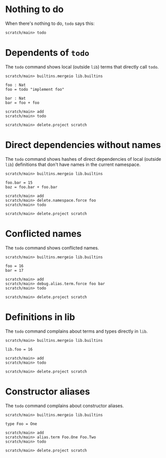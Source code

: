 # Nothing to do

When there's nothing to do, `todo` says this:

```ucm
scratch/main> todo
```

# Dependents of `todo`

The `todo` command shows local (outside `lib`) terms that directly call `todo`.

```ucm:hide
scratch/main> builtins.mergeio lib.builtins
```

```unison
foo : Nat
foo = todo "implement foo"

bar : Nat
bar = foo + foo
```

```ucm
scratch/main> add
scratch/main> todo
```

```ucm:hide
scratch/main> delete.project scratch
```

# Direct dependencies without names

The `todo` command shows hashes of direct dependencies of local (outside `lib`) definitions that don't have names in
the current namespace.

```ucm:hide
scratch/main> builtins.mergeio lib.builtins
```

```unison
foo.bar = 15
baz = foo.bar + foo.bar
```

```ucm
scratch/main> add
scratch/main> delete.namespace.force foo
scratch/main> todo
```

```ucm:hide
scratch/main> delete.project scratch
```

# Conflicted names

The `todo` command shows conflicted names.

```ucm:hide
scratch/main> builtins.mergeio lib.builtins
```

```unison
foo = 16
bar = 17
```

```ucm
scratch/main> add
scratch/main> debug.alias.term.force foo bar
scratch/main> todo
```

```ucm:hide
scratch/main> delete.project scratch
```

# Definitions in lib

The `todo` command complains about terms and types directly in `lib`.

```ucm:hide
scratch/main> builtins.mergeio lib.builtins
```

```unison
lib.foo = 16
```

```ucm
scratch/main> add
scratch/main> todo
```

```ucm:hide
scratch/main> delete.project scratch
```

# Constructor aliases

The `todo` command complains about constructor aliases.

```ucm:hide
scratch/main> builtins.mergeio lib.builtins
```

```unison
type Foo = One
```

```ucm
scratch/main> add
scratch/main> alias.term Foo.One Foo.Two
scratch/main> todo
```

```ucm:hide
scratch/main> delete.project scratch
```
